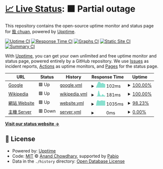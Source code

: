 # [📈 Live Status](https://demo.upptime.js.org): <!--live status--> **🟧 Partial outage**

This repository contains the open-source uptime monitor and status page for [銓 chuan](https://chuan0418.me/), powered by [Upptime](https://github.com/upptime/upptime).

[![Uptime CI](https://github.com/chuan0418-com/upptime/workflows/Uptime%20CI/badge.svg)](https://github.com/chuan0418-com/upptime/actions?query=workflow%3A%22Uptime+CI%22)
[![Response Time CI](https://github.com/chuan0418-com/upptime/workflows/Response%20Time%20CI/badge.svg)](https://github.com/chuan0418-com/upptime/actions?query=workflow%3A%22Response+Time+CI%22)
[![Graphs CI](https://github.com/chuan0418-com/upptime/workflows/Graphs%20CI/badge.svg)](https://github.com/chuan0418-com/upptime/actions?query=workflow%3A%22Graphs+CI%22)
[![Static Site CI](https://github.com/chuan0418-com/upptime/workflows/Static%20Site%20CI/badge.svg)](https://github.com/chuan0418-com/upptime/actions?query=workflow%3A%22Static+Site+CI%22)
[![Summary CI](https://github.com/chuan0418-com/upptime/workflows/Summary%20CI/badge.svg)](https://github.com/chuan0418-com/upptime/actions?query=workflow%3A%22Summary+CI%22)

With [Upptime](https://upptime.js.org), you can get your own unlimited and free uptime monitor and status page, powered entirely by a GitHub repository. We use [Issues](https://github.com/chuan0418-com/upptime/issues) as incident reports, [Actions](https://github.com/chuan0418-com/upptime/actions) as uptime monitors, and [Pages](https://demo.upptime.js.org) for the status page.

<!--start: status pages-->
<!-- This summary is generated by Upptime (https://github.com/upptime/upptime) -->
<!-- Do not edit this manually, your changes will be overwritten -->
<!-- prettier-ignore -->
| URL | Status | History | Response Time | Uptime |
| --- | ------ | ------- | ------------- | ------ |
| <img alt="" src="https://icons.duckduckgo.com/ip3/www.google.com.ico" height="13"> [Google](https://www.google.com) | 🟩 Up | [google.yml](https://github.com/chuan0418-com/upptime/commits/HEAD/history/google.yml) | <details><summary><img alt="Response time graph" src="./graphs/google/response-time-week.png" height="20"> 102ms</summary><br><a href="https://status-beta2.chuan0418.com/history/google"><img alt="Response time 95" src="https://img.shields.io/endpoint?url=https%3A%2F%2Fraw.githubusercontent.com%2Fchuan0418-com%2Fupptime%2FHEAD%2Fapi%2Fgoogle%2Fresponse-time.json"></a><br><a href="https://status-beta2.chuan0418.com/history/google"><img alt="24-hour response time 83" src="https://img.shields.io/endpoint?url=https%3A%2F%2Fraw.githubusercontent.com%2Fchuan0418-com%2Fupptime%2FHEAD%2Fapi%2Fgoogle%2Fresponse-time-day.json"></a><br><a href="https://status-beta2.chuan0418.com/history/google"><img alt="7-day response time 102" src="https://img.shields.io/endpoint?url=https%3A%2F%2Fraw.githubusercontent.com%2Fchuan0418-com%2Fupptime%2FHEAD%2Fapi%2Fgoogle%2Fresponse-time-week.json"></a><br><a href="https://status-beta2.chuan0418.com/history/google"><img alt="30-day response time 95" src="https://img.shields.io/endpoint?url=https%3A%2F%2Fraw.githubusercontent.com%2Fchuan0418-com%2Fupptime%2FHEAD%2Fapi%2Fgoogle%2Fresponse-time-month.json"></a><br><a href="https://status-beta2.chuan0418.com/history/google"><img alt="1-year response time 95" src="https://img.shields.io/endpoint?url=https%3A%2F%2Fraw.githubusercontent.com%2Fchuan0418-com%2Fupptime%2FHEAD%2Fapi%2Fgoogle%2Fresponse-time-year.json"></a></details> | <details><summary><a href="https://status-beta2.chuan0418.com/history/google">100.00%</a></summary><a href="https://status-beta2.chuan0418.com/history/google"><img alt="All-time uptime 100.00%" src="https://img.shields.io/endpoint?url=https%3A%2F%2Fraw.githubusercontent.com%2Fchuan0418-com%2Fupptime%2FHEAD%2Fapi%2Fgoogle%2Fuptime.json"></a><br><a href="https://status-beta2.chuan0418.com/history/google"><img alt="24-hour uptime 100.00%" src="https://img.shields.io/endpoint?url=https%3A%2F%2Fraw.githubusercontent.com%2Fchuan0418-com%2Fupptime%2FHEAD%2Fapi%2Fgoogle%2Fuptime-day.json"></a><br><a href="https://status-beta2.chuan0418.com/history/google"><img alt="7-day uptime 100.00%" src="https://img.shields.io/endpoint?url=https%3A%2F%2Fraw.githubusercontent.com%2Fchuan0418-com%2Fupptime%2FHEAD%2Fapi%2Fgoogle%2Fuptime-week.json"></a><br><a href="https://status-beta2.chuan0418.com/history/google"><img alt="30-day uptime 100.00%" src="https://img.shields.io/endpoint?url=https%3A%2F%2Fraw.githubusercontent.com%2Fchuan0418-com%2Fupptime%2FHEAD%2Fapi%2Fgoogle%2Fuptime-month.json"></a><br><a href="https://status-beta2.chuan0418.com/history/google"><img alt="1-year uptime 100.00%" src="https://img.shields.io/endpoint?url=https%3A%2F%2Fraw.githubusercontent.com%2Fchuan0418-com%2Fupptime%2FHEAD%2Fapi%2Fgoogle%2Fuptime-year.json"></a></details>
| <img alt="" src="https://icons.duckduckgo.com/ip3/en.wikipedia.org.ico" height="13"> [Wikipedia](https://en.wikipedia.org) | 🟩 Up | [wikipedia.yml](https://github.com/chuan0418-com/upptime/commits/HEAD/history/wikipedia.yml) | <details><summary><img alt="Response time graph" src="./graphs/wikipedia/response-time-week.png" height="20"> 181ms</summary><br><a href="https://status-beta2.chuan0418.com/history/wikipedia"><img alt="Response time 158" src="https://img.shields.io/endpoint?url=https%3A%2F%2Fraw.githubusercontent.com%2Fchuan0418-com%2Fupptime%2FHEAD%2Fapi%2Fwikipedia%2Fresponse-time.json"></a><br><a href="https://status-beta2.chuan0418.com/history/wikipedia"><img alt="24-hour response time 77" src="https://img.shields.io/endpoint?url=https%3A%2F%2Fraw.githubusercontent.com%2Fchuan0418-com%2Fupptime%2FHEAD%2Fapi%2Fwikipedia%2Fresponse-time-day.json"></a><br><a href="https://status-beta2.chuan0418.com/history/wikipedia"><img alt="7-day response time 181" src="https://img.shields.io/endpoint?url=https%3A%2F%2Fraw.githubusercontent.com%2Fchuan0418-com%2Fupptime%2FHEAD%2Fapi%2Fwikipedia%2Fresponse-time-week.json"></a><br><a href="https://status-beta2.chuan0418.com/history/wikipedia"><img alt="30-day response time 158" src="https://img.shields.io/endpoint?url=https%3A%2F%2Fraw.githubusercontent.com%2Fchuan0418-com%2Fupptime%2FHEAD%2Fapi%2Fwikipedia%2Fresponse-time-month.json"></a><br><a href="https://status-beta2.chuan0418.com/history/wikipedia"><img alt="1-year response time 158" src="https://img.shields.io/endpoint?url=https%3A%2F%2Fraw.githubusercontent.com%2Fchuan0418-com%2Fupptime%2FHEAD%2Fapi%2Fwikipedia%2Fresponse-time-year.json"></a></details> | <details><summary><a href="https://status-beta2.chuan0418.com/history/wikipedia">100.00%</a></summary><a href="https://status-beta2.chuan0418.com/history/wikipedia"><img alt="All-time uptime 100.00%" src="https://img.shields.io/endpoint?url=https%3A%2F%2Fraw.githubusercontent.com%2Fchuan0418-com%2Fupptime%2FHEAD%2Fapi%2Fwikipedia%2Fuptime.json"></a><br><a href="https://status-beta2.chuan0418.com/history/wikipedia"><img alt="24-hour uptime 100.00%" src="https://img.shields.io/endpoint?url=https%3A%2F%2Fraw.githubusercontent.com%2Fchuan0418-com%2Fupptime%2FHEAD%2Fapi%2Fwikipedia%2Fuptime-day.json"></a><br><a href="https://status-beta2.chuan0418.com/history/wikipedia"><img alt="7-day uptime 100.00%" src="https://img.shields.io/endpoint?url=https%3A%2F%2Fraw.githubusercontent.com%2Fchuan0418-com%2Fupptime%2FHEAD%2Fapi%2Fwikipedia%2Fuptime-week.json"></a><br><a href="https://status-beta2.chuan0418.com/history/wikipedia"><img alt="30-day uptime 100.00%" src="https://img.shields.io/endpoint?url=https%3A%2F%2Fraw.githubusercontent.com%2Fchuan0418-com%2Fupptime%2FHEAD%2Fapi%2Fwikipedia%2Fuptime-month.json"></a><br><a href="https://status-beta2.chuan0418.com/history/wikipedia"><img alt="1-year uptime 100.00%" src="https://img.shields.io/endpoint?url=https%3A%2F%2Fraw.githubusercontent.com%2Fchuan0418-com%2Fupptime%2FHEAD%2Fapi%2Fwikipedia%2Fuptime-year.json"></a></details>
| <img alt="" src="https://icons.duckduckgo.com/ip3/www.chuan0418.com.ico" height="13"> [網站 Website](https://www.chuan0418.com) | 🟩 Up | [website.yml](https://github.com/chuan0418-com/upptime/commits/HEAD/history/website.yml) | <details><summary><img alt="Response time graph" src="./graphs/website/response-time-week.png" height="20"> 1035ms</summary><br><a href="https://status-beta2.chuan0418.com/history/website"><img alt="Response time 988" src="https://img.shields.io/endpoint?url=https%3A%2F%2Fraw.githubusercontent.com%2Fchuan0418-com%2Fupptime%2FHEAD%2Fapi%2Fwebsite%2Fresponse-time.json"></a><br><a href="https://status-beta2.chuan0418.com/history/website"><img alt="24-hour response time 1223" src="https://img.shields.io/endpoint?url=https%3A%2F%2Fraw.githubusercontent.com%2Fchuan0418-com%2Fupptime%2FHEAD%2Fapi%2Fwebsite%2Fresponse-time-day.json"></a><br><a href="https://status-beta2.chuan0418.com/history/website"><img alt="7-day response time 1035" src="https://img.shields.io/endpoint?url=https%3A%2F%2Fraw.githubusercontent.com%2Fchuan0418-com%2Fupptime%2FHEAD%2Fapi%2Fwebsite%2Fresponse-time-week.json"></a><br><a href="https://status-beta2.chuan0418.com/history/website"><img alt="30-day response time 988" src="https://img.shields.io/endpoint?url=https%3A%2F%2Fraw.githubusercontent.com%2Fchuan0418-com%2Fupptime%2FHEAD%2Fapi%2Fwebsite%2Fresponse-time-month.json"></a><br><a href="https://status-beta2.chuan0418.com/history/website"><img alt="1-year response time 988" src="https://img.shields.io/endpoint?url=https%3A%2F%2Fraw.githubusercontent.com%2Fchuan0418-com%2Fupptime%2FHEAD%2Fapi%2Fwebsite%2Fresponse-time-year.json"></a></details> | <details><summary><a href="https://status-beta2.chuan0418.com/history/website">98.23%</a></summary><a href="https://status-beta2.chuan0418.com/history/website"><img alt="All-time uptime 97.44%" src="https://img.shields.io/endpoint?url=https%3A%2F%2Fraw.githubusercontent.com%2Fchuan0418-com%2Fupptime%2FHEAD%2Fapi%2Fwebsite%2Fuptime.json"></a><br><a href="https://status-beta2.chuan0418.com/history/website"><img alt="24-hour uptime 87.60%" src="https://img.shields.io/endpoint?url=https%3A%2F%2Fraw.githubusercontent.com%2Fchuan0418-com%2Fupptime%2FHEAD%2Fapi%2Fwebsite%2Fuptime-day.json"></a><br><a href="https://status-beta2.chuan0418.com/history/website"><img alt="7-day uptime 98.23%" src="https://img.shields.io/endpoint?url=https%3A%2F%2Fraw.githubusercontent.com%2Fchuan0418-com%2Fupptime%2FHEAD%2Fapi%2Fwebsite%2Fuptime-week.json"></a><br><a href="https://status-beta2.chuan0418.com/history/website"><img alt="30-day uptime 97.44%" src="https://img.shields.io/endpoint?url=https%3A%2F%2Fraw.githubusercontent.com%2Fchuan0418-com%2Fupptime%2FHEAD%2Fapi%2Fwebsite%2Fuptime-month.json"></a><br><a href="https://status-beta2.chuan0418.com/history/website"><img alt="1-year uptime 97.44%" src="https://img.shields.io/endpoint?url=https%3A%2F%2Fraw.githubusercontent.com%2Fchuan0418-com%2Fupptime%2FHEAD%2Fapi%2Fwebsite%2Fuptime-year.json"></a></details>
| <img alt="" src="https://icons.duckduckgo.com/ip3/null.ico" height="13"> [主機 Server](ip.chuan0418.net) | 🟥 Down | [server.yml](https://github.com/chuan0418-com/upptime/commits/HEAD/history/server.yml) | <details><summary><img alt="Response time graph" src="./graphs/server/response-time-week.png" height="20"> 0ms</summary><br><a href="https://status-beta2.chuan0418.com/history/server"><img alt="Response time 0" src="https://img.shields.io/endpoint?url=https%3A%2F%2Fraw.githubusercontent.com%2Fchuan0418-com%2Fupptime%2FHEAD%2Fapi%2Fserver%2Fresponse-time.json"></a><br><a href="https://status-beta2.chuan0418.com/history/server"><img alt="24-hour response time 0" src="https://img.shields.io/endpoint?url=https%3A%2F%2Fraw.githubusercontent.com%2Fchuan0418-com%2Fupptime%2FHEAD%2Fapi%2Fserver%2Fresponse-time-day.json"></a><br><a href="https://status-beta2.chuan0418.com/history/server"><img alt="7-day response time 0" src="https://img.shields.io/endpoint?url=https%3A%2F%2Fraw.githubusercontent.com%2Fchuan0418-com%2Fupptime%2FHEAD%2Fapi%2Fserver%2Fresponse-time-week.json"></a><br><a href="https://status-beta2.chuan0418.com/history/server"><img alt="30-day response time 0" src="https://img.shields.io/endpoint?url=https%3A%2F%2Fraw.githubusercontent.com%2Fchuan0418-com%2Fupptime%2FHEAD%2Fapi%2Fserver%2Fresponse-time-month.json"></a><br><a href="https://status-beta2.chuan0418.com/history/server"><img alt="1-year response time 0" src="https://img.shields.io/endpoint?url=https%3A%2F%2Fraw.githubusercontent.com%2Fchuan0418-com%2Fupptime%2FHEAD%2Fapi%2Fserver%2Fresponse-time-year.json"></a></details> | <details><summary><a href="https://status-beta2.chuan0418.com/history/server">0.00%</a></summary><a href="https://status-beta2.chuan0418.com/history/server"><img alt="All-time uptime 0.00%" src="https://img.shields.io/endpoint?url=https%3A%2F%2Fraw.githubusercontent.com%2Fchuan0418-com%2Fupptime%2FHEAD%2Fapi%2Fserver%2Fuptime.json"></a><br><a href="https://status-beta2.chuan0418.com/history/server"><img alt="24-hour uptime 0.00%" src="https://img.shields.io/endpoint?url=https%3A%2F%2Fraw.githubusercontent.com%2Fchuan0418-com%2Fupptime%2FHEAD%2Fapi%2Fserver%2Fuptime-day.json"></a><br><a href="https://status-beta2.chuan0418.com/history/server"><img alt="7-day uptime 0.00%" src="https://img.shields.io/endpoint?url=https%3A%2F%2Fraw.githubusercontent.com%2Fchuan0418-com%2Fupptime%2FHEAD%2Fapi%2Fserver%2Fuptime-week.json"></a><br><a href="https://status-beta2.chuan0418.com/history/server"><img alt="30-day uptime 0.00%" src="https://img.shields.io/endpoint?url=https%3A%2F%2Fraw.githubusercontent.com%2Fchuan0418-com%2Fupptime%2FHEAD%2Fapi%2Fserver%2Fuptime-month.json"></a><br><a href="https://status-beta2.chuan0418.com/history/server"><img alt="1-year uptime 0.00%" src="https://img.shields.io/endpoint?url=https%3A%2F%2Fraw.githubusercontent.com%2Fchuan0418-com%2Fupptime%2FHEAD%2Fapi%2Fserver%2Fuptime-year.json"></a></details>

<!--end: status pages-->

[**Visit our status website →**](https://demo.upptime.js.org)

## 📄 License

- Powered by: [Upptime](https://github.com/upptime/upptime)
- Code: [MIT](./LICENSE) © [Anand Chowdhary](https://anandchowdhary.com), supported by [Pabio](https://pabio.com)
- Data in the `./history` directory: [Open Database License](https://opendatacommons.org/licenses/odbl/1-0/)
